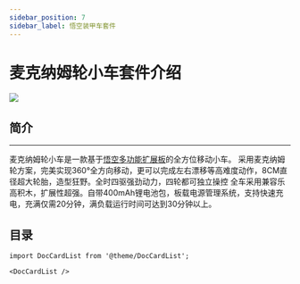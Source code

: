```yaml
---
sidebar_position: 7
sidebar_label: 悟空装甲车套件
---
```


# 麦克纳姆轮小车套件介绍

![](https://wiki-media-ef.oss-cn-hongkong.aliyuncs.com/docs/microbit/microbit-smart-car/microbit-wonder-rugged-car/images/Mecanum_wheel_car_kit_01.jpg)

## 简介
---
麦克纳姆轮小车是一款基于[悟空多功能扩展板](http://www.elecfreaks.com/learn-cn/microbitExtensionModule/wukong.html)的全方位移动小车。
采用麦克纳姆轮方案，完美实现360°全方向移动，更可以完成左右漂移等高难度动作，8CM直径超大轮胎，造型狂野。全时四驱强劲动力，四轮都可独立操控
全车采用兼容乐高积木，扩展性超强。自带400mAh锂电池包，板载电源管理系统，支持快速充电，充满仅需20分钟，满负载运行时间可达到30分钟以上。

## 目录

```mdx-code-block
import DocCardList from '@theme/DocCardList';

<DocCardList />
```
